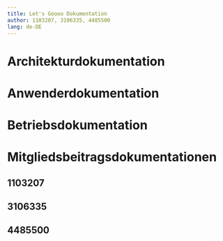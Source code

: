 ```yaml
---
title: Let's Goooo Dokumentation
author: 1103207, 3106335, 4485500
lang: de-DE
---
```


# Architekturdokumentation

# Anwenderdokumentation

# Betriebsdokumentation

# Mitgliedsbeitragsdokumentationen

## 1103207

## 3106335

## 4485500

